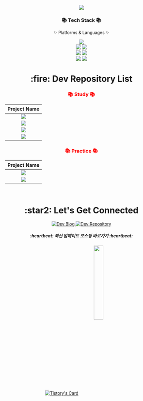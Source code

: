 <div align=center>
	<img src="https://capsule-render.vercel.app/api?type=waving&color=auto&height=200&section=header&text=gimeast94&fontSize=90" />	
</div>
<div align=center>
  <h3>📚 Tech Stack 📚</h3>
  <p>✨ Platforms & Languages ✨</p>
</div>
<div align="center">
  <img src="https://img.shields.io/badge/Java-007396?style=flat&logo=Conda-Forge&logoColor=white" />
  <br>
  <img src="https://img.shields.io/badge/Spring-6DB33F?style=flat&logo=Spring&logoColor=white" />
  <img src="https://img.shields.io/badge/springboot-6DB33F?style=flat&logo=springboot&logoColor=white" />
  <br>
  <img src="https://img.shields.io/badge/hibernate-59666C?style=flat&logo=hibernate&logoColor=white" />
  <img src="https://img.shields.io/badge/Mybatis-000000?style=flat&logo=Fluentd&logoColor=white" />
  <br>
  <img src="https://img.shields.io/badge/MySQL-4479A1?style=flat&logo=MySQL&logoColor=white" />
  <img src="https://img.shields.io/badge/MariaDB-003545?style=flat&logo=MariaDB&logoColor=white" />
</div>

<div align="center">
  <h1 align="center">:fire: Dev Repository List</h1>

  <h3 align="center" style="color:red;">📚 Study 📚</h3>

  | Project Name |
  | :---:        |
  | [<img src="https://img.shields.io/badge/board-6DB33F?style=for-the-badge&logoColor=white"/>](https://github.com/gimeast94/springboot_board) |
  | [<img src="https://img.shields.io/badge/guestbook-0085CA?style=for-the-badge&logoColor=white"/>](https://github.com/gimeast94/springboot_guestbook) |
  | [<img src="https://img.shields.io/badge/security-0085CA?style=for-the-badge&logoColor=white"/>](https://github.com/gimeast94/springboot_security) |
  | [<img src="https://img.shields.io/badge/shop-0085CA?style=for-the-badge&logoColor=white"/>](https://github.com/gimeast94/springboot_jpashop) |
	
  <h3 align="center" style="color:red;">📚 Practice 📚</h3>
	
  | Project Name |
  | :---:        |
  | [<img src="https://img.shields.io/badge/boardAPI-E34F26?style=for-the-badge&logoColor=white"/>](https://github.com/gimeast94/springboot_board_api) |
  | [<img src="https://img.shields.io/badge/memoAPI-E34F26?style=for-the-badge&logoColor=white"/>](https://github.com/gimeast94/springboot_memo_api) |
	

  <br />

  <h1 align="center">:star2: Let's Get Connected</h1>

  <a href="https://gimeast.tistory.com/">
    <img alt=" Dev Blog" src="https://img.shields.io/badge/Dev Blog-7289DA?style=for-the-badge&logo=Dev Blog&logoColor=white">
  </a>
  <a href="https://github.com/gimeast94?tab=repositories" target="_blank">
    <img alt="Dev Repository" src="https://img.shields.io/badge/Dev Repository%20-%230077B5.svg?&style=for-the-badge&logo=Dev Repository&logoColor=white" />
  </a>  
  
  <h5 align="center">:heartbeat: 최신 업데이트 포스팅 바로가기 :heartbeat:</h5>
  
  [![Tistory's Card](https://github-readme-tistory-card.vercel.app/api?name=gimeast)](https://gimeast.tistory.com/)
	<img width="25%" align="center" src="https://github.com/gimeast94/gimeast94/assets/122797364/42d14eff-e557-483d-b6b1-87a58e6bb164" />
  <br />
</div>
